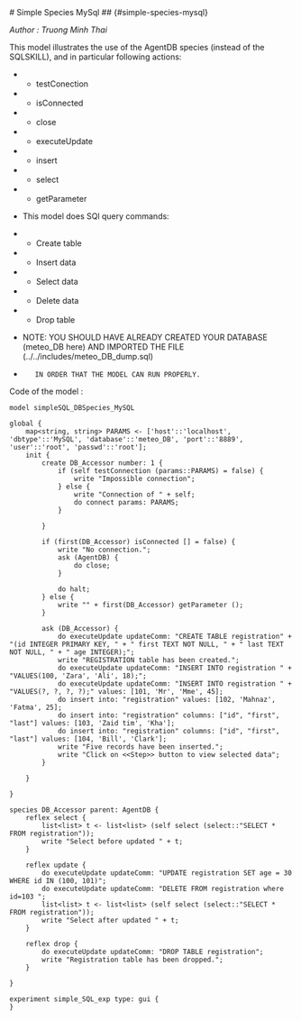 [//]: # (keyword|concept_database)
<div class='gama-keyword-style' id ='187_0_28_concept-database'></div>
#  Simple Species MySql ## {#simple-species-mysql}


_Author : Truong Minh Thai_

 This model illustrates the use of the AgentDB species (instead of the SQLSKILL), and in particular following actions:

 *    - testConection
 
 *    - isConnected
 
 *    - close 
 
 *    - executeUpdate
 
 *    - insert
 
 *    - select
 
 *    - getParameter 
 
 
 *  This model does SQl query commands:
 
 * - Create table 
 
 * - Insert data
 
 * - Select data
 
 * - Delete data
 
 * - Drop table 
 
 
 *  NOTE: YOU SHOULD HAVE ALREADY CREATED YOUR DATABASE (meteo_DB here) AND IMPORTED THE FILE (../../includes/meteo_DB_dump.sql)
 *        IN ORDER THAT THE MODEL CAN RUN PROPERLY.


Code of the model : 

```
model simpleSQL_DBSpecies_MySQL

global {
	map<string, string> PARAMS <- ['host'::'localhost', 'dbtype'::'MySQL', 'database'::'meteo_DB', 'port'::'8889', 'user'::'root', 'passwd'::'root'];
	init {
		create DB_Accessor number: 1 {
			if (self testConnection (params::PARAMS) = false) {
				write "Impossible connection";
			} else {
				write "Connection of " + self;
				do connect params: PARAMS;
			}

		}

		if (first(DB_Accessor) isConnected [] = false) {
			write "No connection.";
			ask (AgentDB) {
				do close;
			}

			do halt;
		} else {
			write "" + first(DB_Accessor) getParameter ();
		}

		ask (DB_Accessor) {
			do executeUpdate updateComm: "CREATE TABLE registration" + "(id INTEGER PRIMARY KEY, " + " first TEXT NOT NULL, " + " last TEXT NOT NULL, " + " age INTEGER);";
			write "REGISTRATION table has been created.";
			do executeUpdate updateComm: "INSERT INTO registration " + "VALUES(100, 'Zara', 'Ali', 18);";
			do executeUpdate updateComm: "INSERT INTO registration " + "VALUES(?, ?, ?, ?);" values: [101, 'Mr', 'Mme', 45];
			do insert into: "registration" values: [102, 'Mahnaz', 'Fatma', 25];
			do insert into: "registration" columns: ["id", "first", "last"] values: [103, 'Zaid tim', 'Kha'];
			do insert into: "registration" columns: ["id", "first", "last"] values: [104, 'Bill', 'Clark'];
			write "Five records have been inserted.";
			write "Click on <<Step>> button to view selected data";
		}

	}

}

species DB_Accessor parent: AgentDB {
	reflex select {
		list<list> t <- list<list> (self select (select::"SELECT * FROM registration"));
		write "Select before updated " + t;
	}

	reflex update {
		do executeUpdate updateComm: "UPDATE registration SET age = 30 WHERE id IN (100, 101)";
		do executeUpdate updateComm: "DELETE FROM registration where id=103 ";
		list<list> t <- list<list> (self select (select::"SELECT * FROM registration"));
		write "Select after updated " + t;
	}

	reflex drop {
		do executeUpdate updateComm: "DROP TABLE registration";
		write "Registration table has been dropped.";
	}

}

experiment simple_SQL_exp type: gui {
}     
```